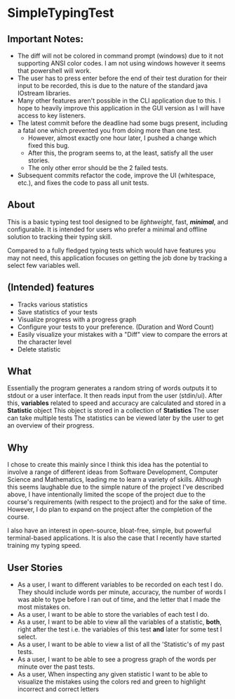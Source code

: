 # SimpleTypingTest

## Important Notes: 
* The diff will not be colored in command prompt (windows) due to it not supporting ANSI color codes. I am not using windows however it seems that powershell will work.
* The user has to press enter before the end of their test duration for their input to be recorded, this is due to the nature of the standard java IOstream libraries.
* Many other features aren't possible in the CLI application due to this. I hope to heavily improve this application in the GUI version as I will have access to key listeners.
* The latest commit before the deadline had some bugs present, including a fatal one which prevented you from doing more than one test.
    * However, almost exactly one hour later, I pushed a change which fixed this bug. 
    * After this, the program seems to, at the least, satisfy all the user stories.
    * The only other error should be the 2 failed tests.
* Subsequent commits refactor the code, improve the UI (whitespace, etc.), and fixes the code to pass all unit tests.

## About
This is a basic typing test tool designed to be *lightweight*, fast, ***minimal***, and configurable.
It is intended for users who prefer a minimal and offline solution to tracking their typing skill.

Compared to a fully fledged typing tests which would have features you may not need, 
this application focuses on getting the job done by tracking a select few variables well.

## (Intended) features
- Tracks various statistics
- Save statistics of your tests
- Visualize progress with a progress graph
- Configure your tests to your preference. (Duration and Word Count)
- Easily visualize your mistakes with a "Diff" view to compare the errors at the character level
- Delete statistic

## What
Essentially the program generates a random string of words outputs it to stdout or a user interface.
It then reads input from the user (stdin/ui).
After this, **variables** related to speed and accuracy are calculated and stored in a **Statistic** object
This object is stored in a collection of **Statistics**
The user can take multiple tests
The statistics can be viewed later by the user to get an overview of their progress.

## Why
I chose to create this mainly since I think this idea has the potential to involve a range of different ideas from Software Development, Computer Science and Mathematics, leading me to learn a variety of skills.
Although this seems laughable due to the simple nature of the project I've described above, I have intentionally limited the scope of the project due to the course's requirements (with respect to the project) and for the sake of time.
However, I do plan to expand on the project after the completion of the course.

I also have an interest in open-source, bloat-free, simple, but powerful terminal-based applications. 
It is also the case that I recently have started training my typing speed.


## User Stories
- As a user, I want to different variables to be recorded on each test I do. They should include words per minute, accuracy, the number of words I was able to type before I ran out of time, and the letter that I made the most mistakes on.
- As a user, I want to be able to store the variables of each test I do.
- As a user, I want to be able to view all the variables of a statistic, **both**, right after the test i.e. the variables of this test **and** later for some test I select.
- As a user, I want to be able to view a list of all the 'Statistic's of my past tests.
- As a user, I want to be able to see a progress graph of the words per minute over the past tests.
- As a user, When inspecting any given statistic I want to be able to visualize the mistakes using the colors red and green to highlight incorrect and correct letters 


